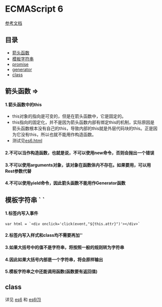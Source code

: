 # ECMAScript 6

[参考文档](http://es6.ruanyifeng.com/#README)

## 目录
- [箭头函数](#箭头函数)
- [模板字符串](#模板字符串)
- [promise](#promise)
- [generator](#generator)
- [class](#class类)

## 箭头函数 =>

#### 1.箭头函数中的this

* this对象的指向是可变的，但是在箭头函数中，它是固定的。
* this指向的固定化，并不是因为箭头函数内部有绑定this的机制，实际原因是箭头函数根本没有自己的this，导致内部的this就是外层代码块的this。正是因为它没有this，所以也就不能用作构造函数。
* 测试见[es6.html](https://github.com/BranHu/myblog/master/ES6/es6.html)
    
#### 2.不可以当作构造函数，也就是说，不可以使用new命令，否则会抛出一个错误

#### 3.不可以使用arguments对象，该对象在函数体内不存在。如果要用，可以用Rest参数代替

#### 4.不可以使用yield命令，因此箭头函数不能用作Generator函数

## 模板字符串 \` \`

#### 1.标签内写入事件

```
var html = `<div onclick='click(event,"${this.attr}")'></div>`
```

#### 2.标签内写入样式和class均不需要再加''

#### 3.如果大括号中的值不是字符串，将按照一般的规则转为字符串

#### 4.因此如果大括号内部是一个字符串，将会原样输出

#### 5.模板字符串之中还能调用函数(函数要有返回值)

## class
详见 [es6](https://github.com/BranHu/myblog/master/ES6/es6.html) 和 [es6(1)](https://github.com/BranHu/myblog/master/ES6/es6(1).html)


